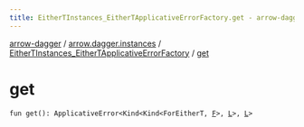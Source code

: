 ```yaml
---
title: EitherTInstances_EitherTApplicativeErrorFactory.get - arrow-dagger
---
```


[arrow-dagger](../../index.html) / [arrow.dagger.instances](../index.html) / [EitherTInstances_EitherTApplicativeErrorFactory](index.html) / [get](./get.html)

# get

`fun get(): ApplicativeError<Kind<Kind<ForEitherT, `[`F`](index.html#F)`>, `[`L`](index.html#L)`>, `[`L`](index.html#L)`>`
